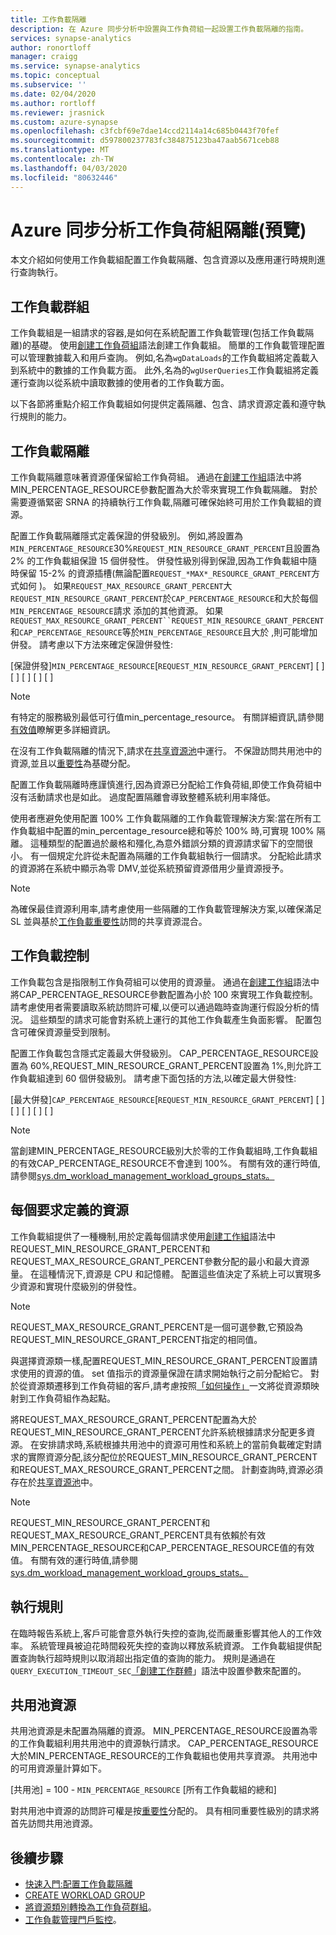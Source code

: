 ```yaml
---
title: 工作負載隔離
description: 在 Azure 同步分析中設置與工作負荷組一起設置工作負載隔離的指南。
services: synapse-analytics
author: ronortloff
manager: craigg
ms.service: synapse-analytics
ms.topic: conceptual
ms.subservice: ''
ms.date: 02/04/2020
ms.author: rortloff
ms.reviewer: jrasnick
ms.custom: azure-synapse
ms.openlocfilehash: c3fcbf69e7dae14ccd2114a14c685b0443f70fef
ms.sourcegitcommit: d597800237783fc384875123ba47aab5671ceb88
ms.translationtype: MT
ms.contentlocale: zh-TW
ms.lasthandoff: 04/03/2020
ms.locfileid: "80632446"
---
```

# <a name="azure-synapse-analytics-workload-group-isolation-preview"></a>Azure 同步分析工作負荷組隔離(預覽)

本文介紹如何使用工作負載組配置工作負載隔離、包含資源以及應用運行時規則進行查詢執行。

## <a name="workload-groups"></a>工作負載群組

工作負載組是一組請求的容器,是如何在系統配置工作負載管理(包括工作負載隔離)的基礎。  使用[創建工作負荷組](/sql/t-sql/statements/create-workload-group-transact-sql?view=azure-sqldw-latest)語法創建工作負載組。  簡單的工作負載管理配置可以管理數據載入和用戶查詢。  例如,名為`wgDataLoads`的工作負載組將定義載入到系統中的數據的工作負載方面。 此外,名為的`wgUserQueries`工作負載組將定義運行查詢以從系統中讀取數據的使用者的工作負載方面。

以下各節將重點介紹工作負載組如何提供定義隔離、包含、請求資源定義和遵守執行規則的能力。

## <a name="workload-isolation"></a>工作負載隔離

工作負載隔離意味著資源僅保留給工作負荷組。  通過在[創建工作組](/sql/t-sql/statements/create-workload-group-transact-sql?view=azure-sqldw-latest)語法中將MIN_PERCENTAGE_RESOURCE參數配置為大於零來實現工作負載隔離。  對於需要遵循緊密 SRNA 的持續執行工作負載,隔離可確保始終可用於工作負載組的資源。

配置工作負載隔離隱式定義保證的併發級別。 例如,將設置為`MIN_PERCENTAGE_RESOURCE`30%`REQUEST_MIN_RESOURCE_GRANT_PERCENT`且設置為 2% 的工作負載組保證 15 個併發性。  併發性級別得到保證,因為工作負載組中隨時保留 15-2% 的資源插槽(無論配置`REQUEST_*MAX*_RESOURCE_GRANT_PERCENT`方式如何 )。  如果`REQUEST_MAX_RESOURCE_GRANT_PERCENT`大`REQUEST_MIN_RESOURCE_GRANT_PERCENT`於`CAP_PERCENTAGE_RESOURCE`和大於每個`MIN_PERCENTAGE_RESOURCE`請求 添加的其他資源。  如果`REQUEST_MAX_RESOURCE_GRANT_PERCENT``REQUEST_MIN_RESOURCE_GRANT_PERCENT`和`CAP_PERCENTAGE_RESOURCE`等於`MIN_PERCENTAGE_RESOURCE`且大於 ,則可能增加併發。  請考慮以下方法來確定保證併發性:

[保證併發]`MIN_PERCENTAGE_RESOURCE`[`REQUEST_MIN_RESOURCE_GRANT_PERCENT`] [ ] [ ] [ ] [ ] [ ]

> [!NOTE]
> 有特定的服務級別最低可行值min_percentage_resource。  有關詳細資訊,請參閱[有效值](/sql/t-sql/statements/create-workload-group-transact-sql?view=azure-sqldw-latest#effective-values)瞭解更多詳細資訊。

在沒有工作負載隔離的情況下,請求在[共享資源池](#shared-pool-resources)中運行。  不保證訪問共用池中的資源,並且以[重要性](sql-data-warehouse-workload-importance.md)為基礎分配。

配置工作負載隔離時應謹慎進行,因為資源已分配給工作負荷組,即使工作負荷組中沒有活動請求也是如此。 過度配置隔離會導致整體系統利用率降低。

使用者應避免使用配置 100% 工作負載隔離的工作負載管理解決方案:當在所有工作負載組中配置的min_percentage_resource總和等於 100% 時,可實現 100% 隔離。  這種類型的配置過於嚴格和殭化,為意外錯誤分類的資源請求留下的空間很小。 有一個規定允許從未配置為隔離的工作負載組執行一個請求。 分配給此請求的資源將在系統中顯示為零 DMV,並從系統預留資源借用少量資源授予。

> [!NOTE]
> 為確保最佳資源利用率,請考慮使用一些隔離的工作負載管理解決方案,以確保滿足 SL 並與基於[工作負載重要性](sql-data-warehouse-workload-importance.md)訪問的共享資源混合。

## <a name="workload-containment"></a>工作負載控制

工作負載包含是指限制工作負荷組可以使用的資源量。  通過在[創建工作組](/sql/t-sql/statements/create-workload-group-transact-sql?view=azure-sqldw-latest)語法中將CAP_PERCENTAGE_RESOURCE參數配置為小於 100 來實現工作負載控制。  請考慮使用者需要讀取系統訪問許可權,以便可以通過臨時查詢運行假設分析的情況。  這些類型的請求可能會對系統上運行的其他工作負載產生負面影響。  配置包含可確保資源量受到限制。

配置工作負載包含隱式定義最大併發級別。  CAP_PERCENTAGE_RESOURCE設置為 60%,REQUEST_MIN_RESOURCE_GRANT_PERCENT設置為 1%,則允許工作負載組達到 60 個併發級別。  請考慮下面包括的方法,以確定最大併發性:

[最大併發]`CAP_PERCENTAGE_RESOURCE`[`REQUEST_MIN_RESOURCE_GRANT_PERCENT`] [ ] [ ] [ ] [ ] [ ]

> [!NOTE]
> 當創建MIN_PERCENTAGE_RESOURCE級別大於零的工作負載組時,工作負載組的有效CAP_PERCENTAGE_RESOURCE不會達到 100%。  有關有效的運行時值,請參閱[sys.dm_workload_management_workload_groups_stats。](/sql/relational-databases/system-dynamic-management-views/sys-dm-workload-management-workload-group-stats-transact-sql?view=azure-sqldw-latest)

## <a name="resources-per-request-definition"></a>每個要求定義的資源

工作負載組提供了一種機制,用於定義每個請求使用[創建工作組](/sql/t-sql/statements/create-workload-group-transact-sql?view=azure-sqldw-latest)語法中REQUEST_MIN_RESOURCE_GRANT_PERCENT和REQUEST_MAX_RESOURCE_GRANT_PERCENT參數分配的最小和最大資源量。  在這種情況下,資源是 CPU 和記憶體。  配置這些值決定了系統上可以實現多少資源和實現什麼級別的併發性。

> [!NOTE]
> REQUEST_MAX_RESOURCE_GRANT_PERCENT是一個可選參數,它預設為REQUEST_MIN_RESOURCE_GRANT_PERCENT指定的相同值。

與選擇資源類一樣,配置REQUEST_MIN_RESOURCE_GRANT_PERCENT設置請求使用的資源的值。  set 值指示的資源量保證在請求開始執行之前分配給它。  對於從資源類遷移到工作負荷組的客戶,請考慮按照[「如何操作」](sql-data-warehouse-how-to-convert-resource-classes-workload-groups.md)一文將從資源類映射到工作負荷組作為起點。

將REQUEST_MAX_RESOURCE_GRANT_PERCENT配置為大於REQUEST_MIN_RESOURCE_GRANT_PERCENT允許系統根據請求分配更多資源。  在安排請求時,系統根據共用池中的資源可用性和系統上的當前負載確定對請求的實際資源分配,該分配位於REQUEST_MIN_RESOURCE_GRANT_PERCENT和REQUEST_MAX_RESOURCE_GRANT_PERCENT之間。  計劃查詢時,資源必須存在於[共享資源池](#shared-pool-resources)中。  

> [!NOTE]
> REQUEST_MIN_RESOURCE_GRANT_PERCENT和REQUEST_MAX_RESOURCE_GRANT_PERCENT具有依賴於有效MIN_PERCENTAGE_RESOURCE和CAP_PERCENTAGE_RESOURCE值的有效值。  有關有效的運行時值,請參閱[sys.dm_workload_management_workload_groups_stats。](/sql/relational-databases/system-dynamic-management-views/sys-dm-workload-management-workload-group-stats-transact-sql?view=azure-sqldw-latest)

## <a name="execution-rules"></a>執行規則

在臨時報告系統上,客戶可能會意外執行失控的查詢,從而嚴重影響其他人的工作效率。  系統管理員被迫花時間殺死失控的查詢以釋放系統資源。  工作負載組提供配置查詢執行超時規則以取消超出指定值的查詢的能力。  規則是通過在`QUERY_EXECUTION_TIMEOUT_SEC`[「創建工作群體](/sql/t-sql/statements/create-workload-group-transact-sql?view=azure-sqldw-latest)」語法中設置參數來配置的。

## <a name="shared-pool-resources"></a>共用池資源

共用池資源是未配置為隔離的資源。  MIN_PERCENTAGE_RESOURCE設置為零的工作負載組利用共用池中的資源執行請求。  CAP_PERCENTAGE_RESOURCE大於MIN_PERCENTAGE_RESOURCE的工作負載組也使用共享資源。  共用池中的可用資源量計算如下。

[共用池] = 100 - `MIN_PERCENTAGE_RESOURCE` [所有工作負載組的總和]

對共用池中資源的訪問許可權是按[重要性](sql-data-warehouse-workload-importance.md)分配的。  具有相同重要性級別的請求將首先訪問共用池資源。

## <a name="next-steps"></a>後續步驟

- [快速入門:配置工作負載隔離](quickstart-configure-workload-isolation-tsql.md)
- [CREATE WORKLOAD GROUP](/sql/t-sql/statements/create-workload-group-transact-sql?view=azure-sqldw-latest)
- [將資源類別轉換為工作負荷群組](sql-data-warehouse-how-to-convert-resource-classes-workload-groups.md)。
- [工作負載管理門戶監控](sql-data-warehouse-workload-management-portal-monitor.md)。  
